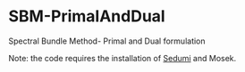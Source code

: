# SBM-PrimalAndDual
Spectral Bundle Method- Primal and Dual formulation


Note: the code requires the installation of [Sedumi](https://sedumi.ie.lehigh.edu/) and Mosek.
